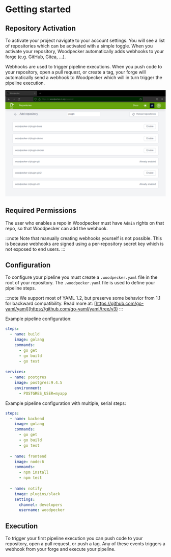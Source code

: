 # Getting started

## Repository Activation

To activate your project navigate to your account settings. You will see a list of repositories which can be activated with a simple toggle. When you activate your repository, Woodpecker automatically adds webhooks to your forge (e.g. GitHub, Gitea, ...).

Webhooks are used to trigger pipeline executions. When you push code to your repository, open a pull request, or create a tag, your forge will automatically send a webhook to Woodpecker which will in turn trigger the pipeline execution.

![repository list](repo-list.png)

## Required Permissions

The user who enables a repo in Woodpecker must have `Admin` rights on that repo, so that Woodpecker can add the webhook.

:::note
Note that manually creating webhooks yourself is not possible.
This is because webhooks are signed using a per-repository secret key which is not exposed to end users.
:::

## Configuration

To configure your pipeline you must create a `.woodpecker.yaml` file in the root of your repository. The `.woodpecker.yaml` file is used to define your pipeline steps.

:::note
We support most of YAML 1.2, but preserve some behavior from 1.1 for backward compatibility.
Read more at: [https://github.com/go-yaml/yaml](https://github.com/go-yaml/yaml/tree/v3)
:::

Example pipeline configuration:

```yaml
steps:
  - name: build
    image: golang
    commands:
      - go get
      - go build
      - go test

services:
  - name: postgres
    image: postgres:9.4.5
    environment:
      - POSTGRES_USER=myapp
```

Example pipeline configuration with multiple, serial steps:

```yaml
steps:
  - name: backend
    image: golang
    commands:
      - go get
      - go build
      - go test

  - name: frontend
    image: node:6
    commands:
      - npm install
      - npm test

  - name: notify
    image: plugins/slack
    settings:
      channel: developers
      username: woodpecker
```

## Execution

To trigger your first pipeline execution you can push code to your repository, open a pull request, or push a tag. Any of these events triggers a webhook from your forge and execute your pipeline.
